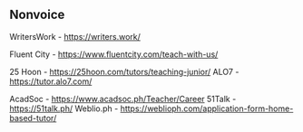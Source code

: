 
## Nonvoice

WritersWork - https://writers.work/

Fluent City - https://www.fluentcity.com/teach-with-us/

25 Hoon - https://25hoon.com/tutors/teaching-junior/
ALO7 - https://tutor.alo7.com/

AcadSoc - https://www.acadsoc.ph/Teacher/Career
51Talk - https://51talk.ph/
Weblio.ph - https://weblioph.com/application-form-home-based-tutor/